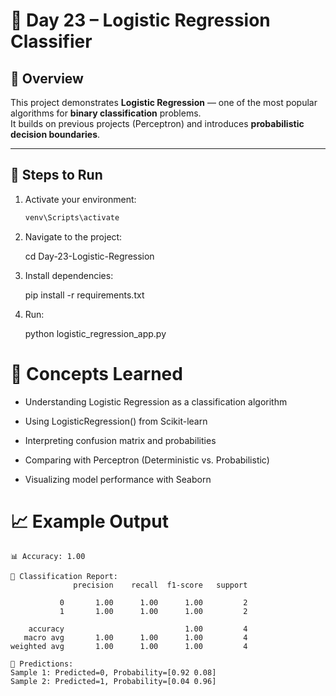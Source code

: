 # 🧠 Day 23 – Logistic Regression Classifier

## 📌 Overview
This project demonstrates **Logistic Regression** — one of the most popular algorithms for **binary classification** problems.  
It builds on previous projects (Perceptron) and introduces **probabilistic decision boundaries**.

---

## 🚀 Steps to Run

1. Activate your environment:
   ```bash
   venv\Scripts\activate
2. Navigate to the project:

    cd Day-23-Logistic-Regression


3. Install dependencies:

    pip install -r requirements.txt

4. Run:

    python logistic_regression_app.py

# 🧠 Concepts Learned

- Understanding Logistic Regression as a classification algorithm

- Using LogisticRegression() from Scikit-learn

- Interpreting confusion matrix and probabilities

- Comparing with Perceptron (Deterministic vs. Probabilistic)

- Visualizing model performance with Seaborn

# 📈 Example Output

```
📊 Accuracy: 1.00

🧾 Classification Report:
              precision    recall  f1-score   support

           0       1.00      1.00      1.00         2
           1       1.00      1.00      1.00         2

    accuracy                           1.00         4
   macro avg       1.00      1.00      1.00         4
weighted avg       1.00      1.00      1.00         4

🔮 Predictions:
Sample 1: Predicted=0, Probability=[0.92 0.08]
Sample 2: Predicted=1, Probability=[0.04 0.96]
```